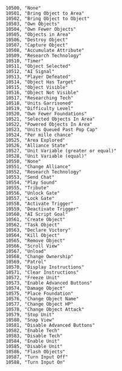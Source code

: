 ﻿```text
10500, "None"
10501, "Bring Object to Area"
10502, "Bring Object to Object"
10503, "Own Objects"
10504, "Own Fewer Objects"
10505, "Objects in Area"
10506, "Destroy Object"
10507, "Capture Object"
10508, "Accumulate Attribute"
10509, "Research Technology"
10510, "Timer"
10511, "Object Selected"
10512, "AI Signal"
10513, "Player Defeated"
10514, "Object Has Target"
10515, "Object Visible"
10516, "Object Not Visible"
10517, "Researching Tech"
10518, "Units Garrisoned"
10519, "Difficulty Level"
10520, "Own Fewer Foundations"
10521, "Selected Objects In Area"
10522, "Powered Objects In Area"
10523, "Units Queued Past Pop Cap"
10524, "Per mille chance"
10525, "Area Explored"
10526, "Alliance State"
10527, "Unit Variable (greater or equal)"
10528, "Unit Variable (equal)"
10550, "None"
10551, "Change Alliance"
10552, "Research Technology"
10553, "Send Chat"
10554, "Play Sound"
10555, "Tribute"
10556, "Unlock Gate"
10557, "Lock Gate"
10558, "Activate Trigger"
10559, "Deactivate Trigger"
10560, "AI Script Goal"
10561, "Create Object"
10562, "Task Object"
10563, "Declare Victory"
10564, "Kill Object"
10565, "Remove Object"
10566, "Scroll View"
10567, "Unload"
10568, "Change Ownership"
10569, "Patrol"
10570, "Display Instructions"
10571, "Clear Instructions"
10572, "Freeze Unit"
10573, "Enable Advanced Buttons"
10574, "Damage Object"
10575, "Place Foundation"
10576, "Change Object Name"
10577, "Change Object HP"
10578, "Change Object Attack"
10579, "Stop Unit"
10580, "Snap View"
10581, "Disable Advanced Buttons"
10582, "Enable Tech"
10583, "Disable Tech"
10584, "Enable Unit"
10585, "Disable Unit"
10586, "Flash Objects"
10587, "Turn Input Off"
10588, "Turn Input On"
```